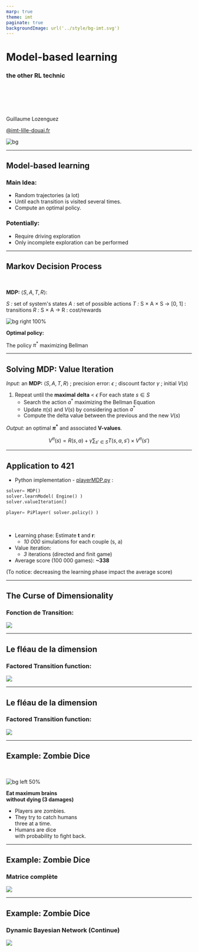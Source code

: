 ```yaml
---
marp: true
theme: imt
paginate: true
backgroundImage: url('../style/bg-imt.svg')
---
```


# Model-based learning 
### the other RL technic

<br />
<br />
<br />
<br />

Guillaume Lozenguez

[@imt-lille-douai.fr](mailto:guillaume.lozenguez@imt-lille-douai.fr)

![bg](../style/bg-tittle.svg)

---

## Model-based learning

### Main Idea:

- Random trajectories (a lot)
- Until each transition is visited several times.
- Compute an optimal policy.

### Potentially: 

- Require driving exploration
- Only incomplete exploration can be performed

---
<!-- --------------------------------------------------------------- -->


## Markov Decision Process

<br />

**MDP:** $\langle S, A, T, R \rangle$:

*S :* set of system's states
*A :* set of possible actions
*T :* S × A × S → [0, 1] : transitions
*R :* S × A → R : cost/rewards

![bg right 100%](../figs/MDP.svg)

**Optimal policy:**

The policy $\pi^*$ maximizing Bellman

---
<!-- --------------------------------------------------------------- -->

## Solving MDP: Value Iteration

*Input:* an **MDP:** $\langle S, A, T, R \rangle$ ; precision error: *$\epsilon$* ; discount factor *$\gamma$* ; initial $V(s)$
1. Repeat until the **maximal delta** < $\epsilon$
For each state $s \in S$
      - Search the action $a^*$ maximizing the Bellman Equation
      - Update $\pi(s)$ and $V(s)$ by considering action $a^*$
      - Compute the delta value between the previous and the new $V(s)$

*Output:* an optimal **$\pi^*$** and associated **V-values**.

$$V^\pi(s)= R(s, a) + \gamma \sum_{s'\in S} T(s,a,s') \times V^\pi(s')$$

---
<!-- --------------------------------------------------------------- -->

## Application to 421

- Python implementation - [playerMDP.py](https://raw.githubusercontent.com/ceri-num/module-DUU/master/codes/playerMDP.py) :

```Python
solver= MDP()
solver.learnModel( Engine() )
solver.valueIteration()

player= PiPlayer( solver.policy() )
```
<br />

- Learning phase: Estimate **t** and **r**:
  - *10 000* simulations for each couple (s, a)
- Value iteration:
  - *3* iterations (directed and finit game)
- Average score (100 000 games): **~338**

(To notice: decreasing the learning phase impact the average score)

---
<!-- --------------------------------------------------------------- -->

## The Curse of Dimensionality

### Fonction de Transition:

![](../figs/transition.svg)

---

## Le fléau de la dimension


### Factored Transition function:


![](../figs/dist-trans.svg)

---

## Le fléau de la dimension


### Factored Transition function:

![](../figs/dist-BN-trans.svg)

---

## Example: Zombie Dice


<br />

![bg left 50%](../figs/zombie_dice.jpeg)

 **Eat maximum brains <br />
 without dying (3 damages)**


 - Players are zombies.
 - They try to catch humans <br /> three at a time.
 - Humans are dice <br /> with probability to fight back.

---

## Example: Zombie Dice


### Matrice complète

![](../figs/zombie-matrise.svg)

---

## Example: Zombie Dice

### Dynamic Bayesian Network (Continue)

![](../figs/zombie-dot.svg)
